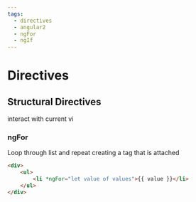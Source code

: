 ```yaml
---
tags:
  - directives
  - angular2
  - ngFor
  - ngIf
---
```


# Directives

## Structural Directives

interact with current vi

### ngFor

Loop through list and repeat creating a tag that is attached

```html
<div>
    <ul>
        <li *ngFor="let value of values">{{ value }}</li>
    </ul>
</div>
```



